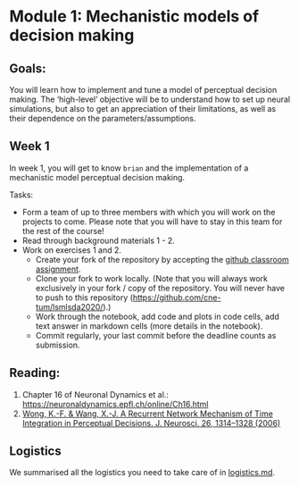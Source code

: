 # Module 1: Mechanistic models of decision making

## Goals: 
You will learn how to implement and tune a model of perceptual decision making.
The ‘high-level’ objective will be to understand how to set up neural simulations, but also to get an appreciation of their limitations, as well as their dependence on the parameters/assumptions.

## Week 1 
In week 1, you will get to know `brian` and the implementation of a mechanistic model perceptual decision making.

Tasks: 
- Form a team of up to three members with which you will work on the projects to come. Please note that you will have to stay in this team for the rest of the course!
- Read through background materials 1 - 2.
- Work on exercises 1 and 2.
  - Create your fork of the repository by accepting the [github classroom assignment](https://classroom.github.com/g/6CfgxEtI).
  - Clone your fork to work locally. (Note that you will always work exclusively in your fork / copy of the repository. You will never have to push to this repository (https://github.com/cne-tum/lsmlsda2020/).)
  - Work through the notebook, add code and plots in code cells, add text answer in markdown cells (more details in the notebook).
  - Commit regularly, your last commit before the deadline counts as submission.

## Reading:
1) Chapter 16 of Neuronal Dynamics et al.: https://neuronaldynamics.epfl.ch/online/Ch16.html
2) [Wong, K.-F. & Wang, X.-J. A Recurrent Network Mechanism of Time Integration in Perceptual Decisions. J. Neurosci. 26, 1314–1328 (2006)](https://www.jneurosci.org/content/26/4/1314)

## Logistics 
We summarised all the logistics you need to take care of in [logistics.md](./logistics.md). 
